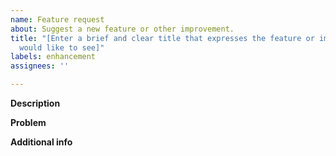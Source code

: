 ```yaml
---
name: Feature request
about: Suggest a new feature or other improvement.
title: "[Enter a brief and clear title that expresses the feature or improvement you
  would like to see]"
labels: enhancement
assignees: ''

---
```


<!-- 
    This template is just a suggestion. 
    Please feel free to leave out sections and deviate from the template in other ways as you see fit.
-->


**Description** 
<!-- Provide a descriptive summary of the feature or improvement -->


**Problem** 
<!-- 
    Describe why you would like to see this feature.
    Which problem would it solve for you? 
    How would you use the new feature? 
-->


**Additional info** 
<!-- 
    Add any further info regarding your request here.
    E.g Mockups or screenshots of other apps. 
-->


<!-- Thanks for helping to make Mac Mouse Fix more useful! 🚀-->
